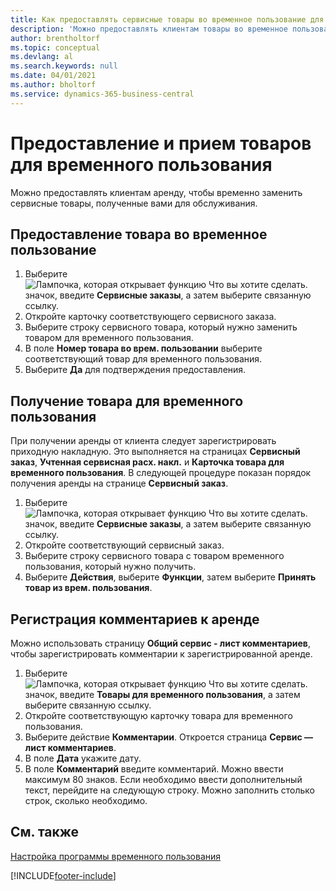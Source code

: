 ```yaml
---
title: Как предоставлять сервисные товары во временное пользование для замены | Документация Майкрософт
description: 'Можно предоставлять клиентам товары во временное пользование, чтобы временно заменить сервисные товары, полученные вами для обслуживания.'
author: brentholtorf
ms.topic: conceptual
ms.devlang: al
ms.search.keywords: null
ms.date: 04/01/2021
ms.author: bholtorf
ms.service: dynamics-365-business-central
---
```

# <a name="lend-and-receive-loaners"></a>Предоставление и прием товаров для временного пользования
Можно предоставлять клиентам аренду, чтобы временно заменить сервисные товары, полученные вами для обслуживания.  
  
## <a name="to-lend-a-loaner-item"></a>Предоставление товара во временное пользование
1. Выберите ![Лампочка, которая открывает функцию Что вы хотите сделать.](media/ui-search/search_small.png "Что вы хотите сделать") значок, введите **Сервисные заказы**, а затем выберите связанную ссылку.  
2. Откройте карточку соответствующего сервисного заказа.  
3. Выберите строку сервисного товара, который нужно заменить товаром для временного пользования.  
4. В поле **Номер товара во врем. пользовании** выберите соответствующий товар для временного пользования.  
5. Выберите **Да** для подтверждения предоставления.  

## <a name="to-receive-a-loaner"></a>Получение товара для временного пользования
При получении аренды от клиента следует зарегистрировать приходную накладную. Это выполняется на страницах **Сервисный заказ**, **Учтенная сервисная расх. накл.** и **Карточка товара для временного пользования**. В следующей процедуре показан порядок получения аренды на странице **Сервисный заказ**.  
  
1. Выберите ![Лампочка, которая открывает функцию Что вы хотите сделать.](media/ui-search/search_small.png "Что вы хотите сделать") значок, введите **Сервисные заказы**, а затем выберите связанную ссылку.  
2. Откройте соответствующий сервисный заказ.  
3. Выберите строку сервисного товара с товаром временного пользования, который нужно получить.  
4. Выберите **Действия**, выберите **Функции**, затем выберите **Принять товар из врем. пользования**.  

## <a name="to-register-loaner-comments"></a>Регистрация комментариев к аренде
Можно использовать страницу **Общий сервис - лист комментариев**, чтобы зарегистрировать комментарии к зарегистрированной аренде.  
  
1. Выберите ![Лампочка, которая открывает функцию Что вы хотите сделать.](media/ui-search/search_small.png "Что вы хотите сделать") значок, введите **Товары для временного пользования**, а затем выберите связанную ссылку.  
2. Откройте соответствующую карточку товара для временного пользования.  
3. Выберите действие **Комментарии**. Откроется страница **Сервис — лист комментариев**.  
4. В поле **Дата** укажите дату.  
5. В поле **Комментарий** введите комментарий. Можно ввести максимум 80 знаков. Если необходимо ввести дополнительный текст, перейдите на следующую строку. Можно заполнить столько строк, сколько необходимо.  
  
## <a name="see-also"></a>См. также
[Настройка программы временного пользования](service-how-setup-loaner-program.md)   


[!INCLUDE[footer-include](includes/footer-banner.md)]
